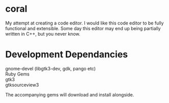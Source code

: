 coral
=====

My attempt at creating a code editor. I would like this code editor to be fully functional and extensible. Some day this editor may end up being partially written in C++, but you never know.

Development Dependancies
========================
gnome-devel (libgtk3-dev, gdk, pango etc)<br>
Ruby Gems<br>
gtk3<br>
gtksourceview3<br>

The accompanying gems will download and install alongside.
